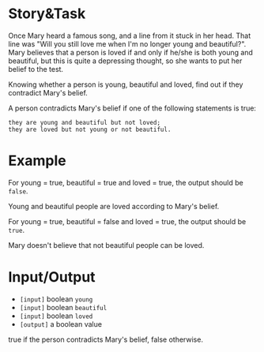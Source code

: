 # Story&Task
Once Mary heard a famous song, and a line from it stuck in her head. That line was "Will you still love me when I'm no longer young and beautiful?". Mary believes that a person is loved if and only if he/she is both young and beautiful, but this is quite a depressing thought, so she wants to put her belief to the test.

 Knowing whether a person is young, beautiful and loved, find out if they contradict Mary's belief.

 A person contradicts Mary's belief if one of the following statements is true:
```
they are young and beautiful but not loved;
they are loved but not young or not beautiful.
```

# Example

 For young = true, beautiful = true and loved = true, the output should be `false`.

 Young and beautiful people are loved according to Mary's belief.

 For young = true, beautiful = false and loved = true, the output should be `true`.

 Mary doesn't believe that not beautiful people can be loved.

# Input/Output

 - `[input]` boolean `young`
 - `[input]` boolean `beautiful`
 - `[input]` boolean `loved`
 - `[output]` a boolean value

  true if the person contradicts Mary's belief, false otherwise.